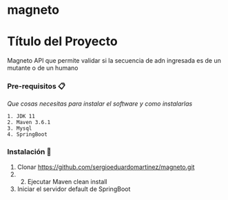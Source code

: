 # magneto

# Título del Proyecto

Magneto API que permite validar si la secuencia de adn ingresada es de un mutante o de un humano


### Pre-requisitos 📋

_Que cosas necesitas para instalar el software y como instalarlas_

```
1. JDK 11
2. Maven 3.6.1
3. Mysql
4. SpringBoot
```

### Instalación 🔧


1. Clonar https://github.com/sergioeduardomartinez/magneto.git
2. 2. Ejecutar Maven clean install
3. Iniciar el servidor default de SpringBoot



